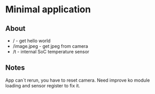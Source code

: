 # Minimal application

## About
* / - get hello world
* /image.jpeg - get jpeg from camera
* /t - internal SoC temperature sensor

## Notes

App can`t rerun, you have to reset camera. Need improve ko module loading and sensor register to fix it.
